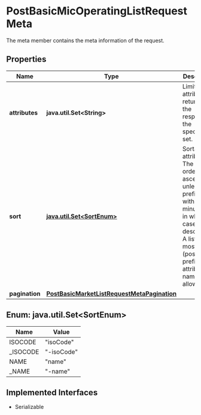 

# PostBasicMicOperatingListRequestMeta

The meta member contains the meta information of the request.

## Properties

Name | Type | Description | Notes
------------ | ------------- | ------------- | -------------
**attributes** | **java.util.Set&lt;String&gt;** | Limit the attributes returned in the response to the specified set. |  [optional]
**sort** | [**java.util.Set&lt;SortEnum&gt;**](#java.util.Set&lt;SortEnum&gt;) | Sortable attributes. The sort order is ascending unless it is prefixed with a minus sign, in which case it is descending. A list of at most 2 (possibly prefixed) attribute name(s) is allowed. | Value | | --- | | isoCode | | -isoCode | | name | | -name |   |  [optional]
**pagination** | [**PostBasicMarketListRequestMetaPagination**](PostBasicMarketListRequestMetaPagination.md) |  |  [optional]



## Enum: java.util.Set&lt;SortEnum&gt;

Name | Value
---- | -----
ISOCODE | &quot;isoCode&quot;
_ISOCODE | &quot;-isoCode&quot;
NAME | &quot;name&quot;
_NAME | &quot;-name&quot;


## Implemented Interfaces

* Serializable


